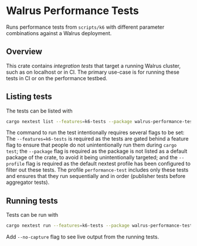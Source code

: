 # Walrus Performance Tests

Runs performance tests from `scripts/k6` with different parameter combinations against a Walrus
deployment.

## Overview

This crate contains *integration tests* that target a running Walrus cluster, such as on localhost
or in CI. The primary use-case is for running these tests in CI or on the performance testbed.

## Listing tests

The tests can be listed with

```bash
cargo nextest list --features=k6-tests --package walrus-performance-tests --profile=performance-test
```

The command to run the test intentionally requires several flags to be set: The
`--features=k6-tests` is required as the tests are gated behind a feature flag to ensure that people
do not unintentionally run them during `cargo test`; the `--package` flag is required as the package
is not listed as a default package of the crate, to avoid it being unintentionally targeted; and
the `--profile` flag is required as the default nextest profile has been configured to filter out
these tests. The profile `performance-test` includes only these tests and ensures that they run
sequentially and in order (publisher tests before aggregator tests).

## Running tests

Tests can be run with

```bash
cargo nextest run --features=k6-tests --package walrus-performance-tests --profile=performance-test
```

Add `--no-capture` flag to see live output from the running tests.

